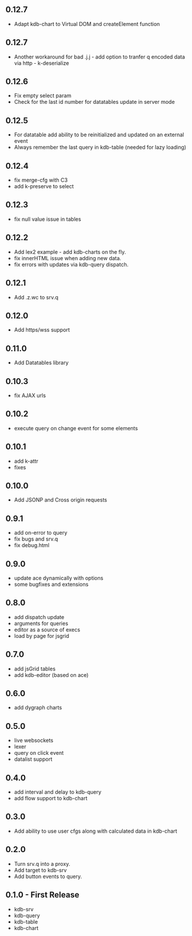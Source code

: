 ## 0.12.7
* Adapt kdb-chart to Virtual DOM and createElement function

## 0.12.7
* Another workaround for bad .j.j - add option to tranfer q encoded data via http - k-deserialize

## 0.12.6
* Fix empty select param
* Check for the last id number for datatables update in server mode

## 0.12.5
* For datatable add ability to be reinitialized and updated on an external event
* Always remember the last query in kdb-table (needed for lazy loading)

## 0.12.4
* fix merge-cfg with C3
* add k-preserve to select

## 0.12.3
* fix null value issue in tables

## 0.12.2
* Add lex2 example - add kdb-charts on the fly.
* fix innerHTML issue when adding new data.
* fix errors with updates via kdb-query dispatch.

## 0.12.1
* Add .z.wc to srv.q

## 0.12.0
* Add https/wss support

## 0.11.0
* Add Datatables library

## 0.10.3
* fix AJAX urls

## 0.10.2
* execute query on change event for some elements

## 0.10.1
* add k-attr
* fixes

## 0.10.0
* Add JSONP and Cross origin requests

## 0.9.1
* add on-error to query
* fix bugs and srv.q
* fix debug.html

## 0.9.0
* update ace dynamically with options
* some bugfixes and extensions

## 0.8.0
* add dispatch update
* arguments for queries
* editor as a source of execs
* load by page for jsgrid

## 0.7.0
* add jsGrid tables
* add kdb-editor (based on ace)

## 0.6.0
* add dygraph charts

## 0.5.0
* live websockets
* lexer
* query on click event
* datalist support

## 0.4.0
* add interval and delay to kdb-query
* add flow support to kdb-chart

## 0.3.0
* Add ability to use user cfgs along with calculated data in kdb-chart

## 0.2.0
* Turn srv.q into a proxy.
* Add target to kdb-srv
* Add button events to query.

## 0.1.0 - First Release
* kdb-srv
* kdb-query
* kdb-table
* kdb-chart